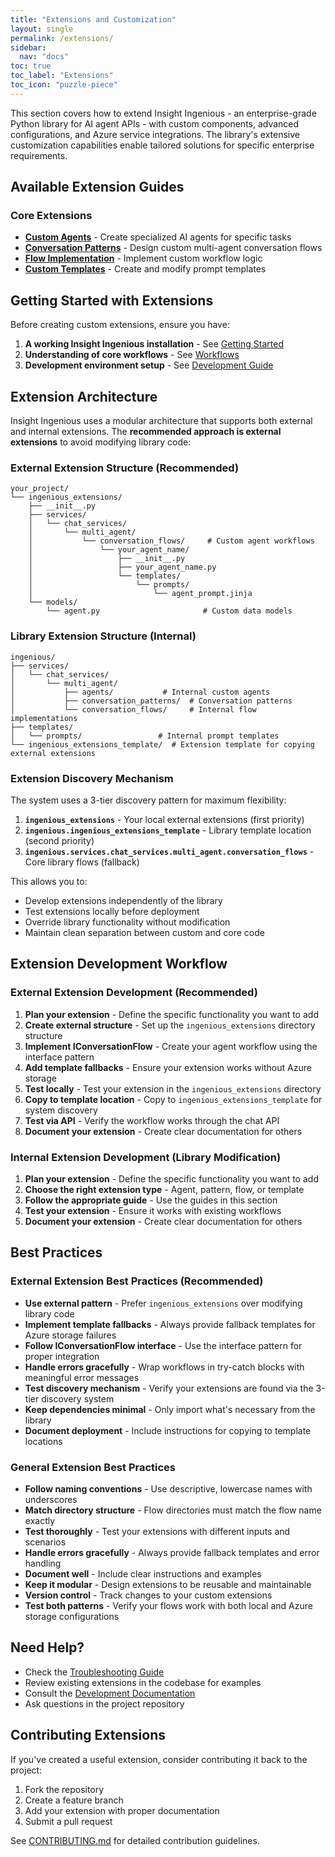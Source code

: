 ```yaml
---
title: "Extensions and Customization"
layout: single
permalink: /extensions/
sidebar:
  nav: "docs"
toc: true
toc_label: "Extensions"
toc_icon: "puzzle-piece"
---
```


This section covers how to extend Insight Ingenious - an enterprise-grade Python library for AI agent APIs - with custom components, advanced configurations, and Azure service integrations. The library's extensive customization capabilities enable tailored solutions for specific enterprise requirements.

## Available Extension Guides

### Core Extensions
- **[Custom Agents](./custom-agents.md)** - Create specialized AI agents for specific tasks
- **[Conversation Patterns](./conversation-patterns.md)** - Design custom multi-agent conversation flows
- **[Flow Implementation](./flow-implementation.md)** - Implement custom workflow logic
- **[Custom Templates](./custom-templates.md)** - Create and modify prompt templates

## Getting Started with Extensions

Before creating custom extensions, ensure you have:

1. **A working Insight Ingenious installation** - See [Getting Started](../getting-started/README.md)
2. **Understanding of core workflows** - See [Workflows](../workflows/README.md)
3. **Development environment setup** - See [Development Guide](../development/README.md)

## Extension Architecture

Insight Ingenious uses a modular architecture that supports both external and internal extensions. The **recommended approach is external extensions** to avoid modifying library code:

### External Extension Structure (Recommended)
```
your_project/
└── ingenious_extensions/
    ├── __init__.py
    ├── services/
    │   └── chat_services/
    │       └── multi_agent/
    │           └── conversation_flows/     # Custom agent workflows
    │               └── your_agent_name/
    │                   ├── __init__.py
    │                   ├── your_agent_name.py
    │                   └── templates/
    │                       └── prompts/
    │                           └── agent_prompt.jinja
    └── models/
        └── agent.py                       # Custom data models
```

### Library Extension Structure (Internal)
```
ingenious/
├── services/
│   └── chat_services/
│       └── multi_agent/
│           ├── agents/           # Internal custom agents
│           ├── conversation_patterns/  # Conversation patterns
│           └── conversation_flows/     # Internal flow implementations
├── templates/
│   └── prompts/                 # Internal prompt templates
└── ingenious_extensions_template/  # Extension template for copying external extensions
```

### Extension Discovery Mechanism

The system uses a 3-tier discovery pattern for maximum flexibility:

1. **`ingenious_extensions`** - Your local external extensions (first priority)
2. **`ingenious.ingenious_extensions_template`** - Library template location (second priority)
3. **`ingenious.services.chat_services.multi_agent.conversation_flows`** - Core library flows (fallback)

This allows you to:
- Develop extensions independently of the library
- Test extensions locally before deployment
- Override library functionality without modification
- Maintain clean separation between custom and core code

## Extension Development Workflow

### External Extension Development (Recommended)

1. **Plan your extension** - Define the specific functionality you want to add
2. **Create external structure** - Set up the `ingenious_extensions` directory structure
3. **Implement IConversationFlow** - Create your agent workflow using the interface pattern
4. **Add template fallbacks** - Ensure your extension works without Azure storage
5. **Test locally** - Test your extension in the `ingenious_extensions` directory
6. **Copy to template location** - Copy to `ingenious_extensions_template` for system discovery
7. **Test via API** - Verify the workflow works through the chat API
8. **Document your extension** - Create clear documentation for others

### Internal Extension Development (Library Modification)

1. **Plan your extension** - Define the specific functionality you want to add
2. **Choose the right extension type** - Agent, pattern, flow, or template
3. **Follow the appropriate guide** - Use the guides in this section
4. **Test your extension** - Ensure it works with existing workflows
5. **Document your extension** - Create clear documentation for others

## Best Practices

### External Extension Best Practices (Recommended)

- **Use external pattern** - Prefer `ingenious_extensions` over modifying library code
- **Implement template fallbacks** - Always provide fallback templates for Azure storage failures
- **Follow IConversationFlow interface** - Use the interface pattern for proper integration
- **Handle errors gracefully** - Wrap workflows in try-catch blocks with meaningful error messages
- **Test discovery mechanism** - Verify your extensions are found via the 3-tier discovery system
- **Keep dependencies minimal** - Only import what's necessary from the library
- **Document deployment** - Include instructions for copying to template locations

### General Extension Best Practices

- **Follow naming conventions** - Use descriptive, lowercase names with underscores
- **Match directory structure** - Flow directories must match the flow name exactly
- **Test thoroughly** - Test your extensions with different inputs and scenarios
- **Handle errors gracefully** - Always provide fallback templates and error handling
- **Document well** - Include clear instructions and examples
- **Keep it modular** - Design extensions to be reusable and maintainable
- **Version control** - Track changes to your custom extensions
- **Test both patterns** - Verify your flows work with both local and Azure storage configurations

## Need Help?

- Check the [Troubleshooting Guide](../getting-started/troubleshooting.md)
- Review existing extensions in the codebase for examples
- Consult the [Development Documentation](../development/README.md)
- Ask questions in the project repository

## Contributing Extensions

If you've created a useful extension, consider contributing it back to the project:

1. Fork the repository
2. Create a feature branch
3. Add your extension with proper documentation
4. Submit a pull request

See [CONTRIBUTING.md](../../CONTRIBUTING.md) for detailed contribution guidelines.
